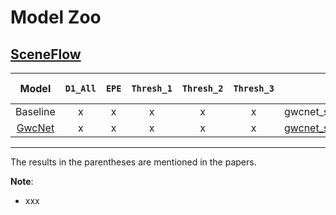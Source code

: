 # Model Zoo

## [SceneFlow](https://lmb.informatik.uni-freiburg.de/resources/datasets/SceneFlowDatasets.en.html)

|                                                                                          Model                                                                                          |  `D1_All`  |   `EPE`    | `Thresh_1` | `Thresh_2` | `Thresh_3` |                                                                                                        Configuration |  Input Size  |
|:---------------------------------------------------------------------------------------------------------------------------------------------------------------------------------------:|:----------:|:----------:|:----------:|:----------:|:----------:|---------------------------------------------------------------------------------------------------------------------:|:------------:|
|                                                                                        Baseline                                                                                         |     x      |     x      |     x      |     x      |     x      |                                                                                                gwcnet_sceneflow.yaml |   256x512    |
|                                                                     [GwcNet](https://arxiv.org/pdf/1903.04025.pdf)                                                                      |     x      |     x      |     x      |     x      |     x      |                                                     [gwcnet_sceneflow.yaml](../configs/gwcnet/gwcnet_sceneflow.yaml) |   256x512    |

------------------------------------------

The results in the parentheses are mentioned in the papers.

**Note**:

- xxx
